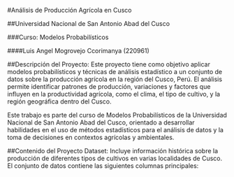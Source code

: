 #Análisis de Producción Agrícola en Cusco

##Universidad Nacional de San Antonio Abad del Cusco


###Curso: Modelos Probabilísticos 

####Luis Angel Mogrovejo Ccorimanya (220961)

##Descripción del Proyecto: 
Este proyecto tiene como objetivo aplicar modelos probabilísticos y técnicas de análisis estadístico a un conjunto de datos sobre la producción agrícola en la región del Cusco, Perú. El análisis permite identificar patrones de producción, variaciones y factores que influyen en la productividad agrícola, como el clima, el tipo de cultivo, y la región geográfica dentro del Cusco.

Este trabajo es parte del curso de Modelos Probabilísticos de la Universidad Nacional de San Antonio Abad del Cusco, orientado a desarrollar habilidades en el uso de métodos estadísticos para el análisis de datos y la toma de decisiones en contextos agrícolas y ambientales.

##Contenido del Proyecto Dataset:
Incluye información histórica sobre la producción de diferentes tipos de cultivos en varias localidades de Cusco. El conjunto de datos contiene las siguientes columnas principales:

